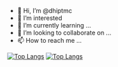 - 👋 Hi, I’m @dhiptmc
- 👀 I’m interested
- 🌱 I’m currently learning ...
- 💞️ I’m looking to collaborate on ...
- 📫 How to reach me ...

[![Top Langs](https://github-readme-stats.vercel.app/api/top-langs/?username=dhiptmc)](https://github.com/anuraghazra/github-readme-stats)
[![Top Langs](https://github-readme-stats.vercel.app/api/top-langs/?username=dhiptmc)](https://github.com/anuraghazra/github-readme-stats)
<!---
dhiptmc/dhiptmc is a ✨ special ✨ repository because its `README.md` (this file) appears on your GitHub profile.
You can click the Preview link to take a look at your changes.
--->
